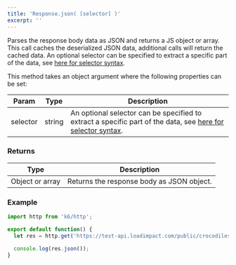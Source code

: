 ```yaml
---
title: 'Response.json( [selector] )'
excerpt: ''
---
```


Parses the response body data as JSON and returns a JS object or array. This call caches the deserialized JSON data, additional calls will return the cached data. An optional selector can be specified to extract a specific part of the data, see [here for selector syntax](https://github.com/tidwall/gjson#path-syntax).

This method takes an object argument where the following properties can be set:

| Param    | Type   | Description                                                                                                                                                                       |
| -------- | ------ | --------------------------------------------------------------------------------------------------------------------------------------------------------------------------------- |
| selector | string | An optional selector can be specified to extract a specific part of the data, see [here for selector syntax](https://github.com/tidwall/gjson#path-syntax). |

### Returns

| Type                                                     | Description             |
| -------------------------------------------------------- | ----------------------- |
| Object or array | Returns the response body as JSON object. |

### Example

<div class="code-group" data-props='{"labels": []}'>

```js
import http from 'k6/http';

export default function() {
  let res = http.get('https://test-api.loadimpact.com/public/crocodiles/')

  console.log(res.json());
}
```

</div>
